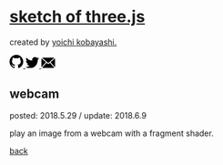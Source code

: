 <!DOCTYPE html>
<html lang="ja">
  <head>
    <meta charset="utf-8">
    <meta http-equiv="X-UA-Compatible" content="IE=edge">
    <title>webcam │ sketch of three.js</title>
    <meta name="viewport" content="width=device-width,initial-scale=1,maximum-scale=1,minimum-scale=1">
    <meta name="description" content="play an image from a webcam with a fragment shader.">
    <meta name="keywords" content="undefined, Yoichi Kobayashi, WebGL, three.js">
    <meta name="theme-color" content="#111111">
    <meta name="msapplication-TileImage" content="/sketch-threejs/img/common/ms_tileimage.png">
    <meta name="msapplication-TileColor" content="#111111">
    <link rel="shortcut icon" href="/sketch-threejs/img/common/icon.ico">
    <link rel="apple-touch-icon" sizes="180x180" href="/sketch-threejs/img/common/app_icon.png">
    <link rel="stylesheet" href="/sketch-threejs/css/main.min.css">
    <meta property="og:title" content="webcam │ sketch of three.js">
    <meta property="og:site_name">
    <meta property="og:type" content="website">
    <meta property="og:description" content="play an image from a webcam with a fragment shader.">
    <meta property="og:url" content="http://ykob.github.io/sketch-threejs/sketch/webcam.html">
    <meta property="og:image" content="http://ykob.github.io/sketch-threejs/img/common/ogp_webcam.jpg">
    <meta name="twitter:card" content="summary_large_image">
    <meta name="twitter:title" content="webcam │ sketch of three.js">
    <meta name="twitter:description" content="play an image from a webcam with a fragment shader.">
    <meta name="twitter:image" content="http://ykob.github.io/sketch-threejs/img/common/ogp_webcam.jpg">
  </head>
  <body>
    <div class="l-page l-page--black" data-id="webcam">
      <div class="p-website-outline">
        <h1 class="p-website-outline__title"><a class="c-text-link" href="../" target=""><span class="c-text-link__label">sketch of three.js</span><span class="c-text-link__bg c-text-link__bg--black"></span></a>
        </h1>
        <p class="p-website-outline__description">created by <a class="c-text-link" href="http://www.tplh.net/" target="_blank"><span class="c-text-link__label">yoichi kobayashi.</span><span class="c-text-link__bg c-text-link__bg--black"></span></a>
        </p>
        <div class="p-website-outline__links"><a class="p-website-outline__link" href="https://github.com/ykob/sketch-threejs/" target="_blank">
            <svg width="24" height="23.411042944785276" viewBox="0 0 32.6 31.8">
              <path d="M16.3 0C7.3 0 0 7.3 0 16.3c0 7.2 4.7 13.3 11.1 15.5.8.1 1.1-.4 1.1-.8v-2.8c-4.5 1-5.5-2.2-5.5-2.2-.7-1.9-1.8-2.4-1.8-2.4-1.5-1 .1-1 .1-1 1.6.1 2.5 1.7 2.5 1.7 1.5 2.5 3.8 1.8 4.7 1.4.1-1.1.6-1.8 1-2.2-3.6-.4-7.4-1.8-7.4-8.1 0-1.8.6-3.2 1.7-4.4-.1-.3-.7-2 .2-4.2 0 0 1.4-.4 4.5 1.7 1.3-.4 2.7-.5 4.1-.5 1.4 0 2.8.2 4.1.5 3.1-2.1 4.5-1.7 4.5-1.7.9 2.2.3 3.9.2 4.3 1 1.1 1.7 2.6 1.7 4.4 0 6.3-3.8 7.6-7.4 8 .6.5 1.1 1.5 1.1 3V31c0 .4.3.9 1.1.8 6.5-2.2 11.1-8.3 11.1-15.5C32.6 7.3 25.3 0 16.3 0z"></path>
            </svg></a><a class="p-website-outline__link" href="https://twitter.com/ykob0123" target="_blank">
            <svg width="24" height="19.4976" viewBox="0 0 250 203.1">
              <path d="M78.6 203.1c94.3 0 145.9-78.2 145.9-145.9 0-2.2 0-4.4-.1-6.6 10-7.3 18.7-16.3 25.6-26.5-9.4 4.1-19.3 6.9-29.5 8.1 10.7-6.4 18.7-16.5 22.5-28.4-10.1 6-21.1 10.2-32.6 12.4C191-4.5 158.5-5.5 137.8 14c-13.3 12.5-19 31.2-14.8 49C81.9 60.9 43.4 41.4 17.4 9.4 3.8 32.8 10.7 62.8 33.3 77.8c-8.2-.2-16.1-2.4-23.3-6.4v.6c0 24.4 17.2 45.4 41.2 50.3-7.6 2.1-15.5 2.4-23.2.9 6.7 20.9 26 35.2 47.9 35.6-18.2 14.3-40.6 22-63.7 22-4.1 0-8.2-.3-12.2-.7 23.5 15.1 50.7 23 78.6 23"></path>
            </svg></a><a class="p-website-outline__link" href="mailto:info@tplh.net">
            <svg width="24" height="18" viewBox="0 0 100 75">
              <path d="M100 62.5c0 2.2-.6 4.2-1.6 6L66.8 33.2 98.1 5.9c1.2 1.9 1.9 4.2 1.9 6.6v50zM50 39.6l43.5-38c-1.8-1-3.8-1.6-6-1.6h-75c-2.2 0-4.2.6-6 1.6l43.5 38zm12.1-2.3L52 46.1c-.6.5-1.3.8-2.1.8-.7 0-1.5-.3-2.1-.8l-10.1-8.8-32 35.8c1.9 1.2 4.2 1.9 6.6 1.9h75c2.4 0 4.7-.7 6.6-1.9L62.1 37.3zM1.9 5.9C.7 7.8 0 10.1 0 12.5v50c0 2.2.6 4.2 1.6 6l31.6-35.3L1.9 5.9z"></path>
            </svg></a></div>
      </div>
      <div class="p-sketch-outline">
        <h2 class="p-sketch-outline__title">webcam</h2>
        <p class="p-sketch-outline__date">posted: 2018.5.29 / update: 2018.6.9
        </p>
        <p class="p-sketch-outline__description">play an image from a webcam with a fragment shader.</p>
      </div>
      <canvas class="p-canvas-webgl" id="canvas-webgl"></canvas>
      <div class="p-utility-menu"><a class="c-button c-button--black" href="/sketch-threejs/"><span class="c-button__icon c-button__icon--back c-button__icon--black"></span><span class="c-button__label"><span class="js-split-str">b</span><span class="js-split-str">a</span><span class="js-split-str">c</span><span class="js-split-str">k</span></span></a></div>
    </div>
    <script src="/sketch-threejs/js/main.min.js"></script>
    <script>
      (function(i,s,o,g,r,a,m){i['GoogleAnalyticsObject']=r;i[r]=i[r]||function(){
      (i[r].q=i[r].q||[]).push(arguments)},i[r].l=1*new Date();a=s.createElement(o),
      m=s.getElementsByTagName(o)[0];a.async=1;a.src=g;m.parentNode.insertBefore(a,m)
      })(window,document,'script','https://www.google-analytics.com/analytics.js','ga');
      ga('create', 'UA-70611485-1', 'auto');
      ga('send', 'pageview');
    </script>
  </body>
</html>

